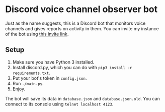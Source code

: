 # Discord voice channel observer bot

Just as the name suggests, this is a Discord bot that monitors voice channels and gives reports on activity in them. You can invite my instance of the bot using [this invite link](https://discord.com/api/oauth2/authorize?client_id=1011553207031431168&permissions=1150016&scope=bot).

## Setup

1. Make sure you have Python 3 installed.
2. Install discord.py, which you can do with `pip3 install -r requirements.txt`.
3. Put your bot's token in `config.json`.
4. Run `./main.py`.
5. Enjoy.

The bot will save its data in `database.json` and `database.json.old`. You can connect to its console using `telnet localhost 4123`.
